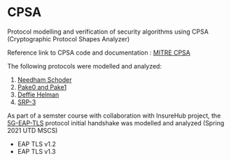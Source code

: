 # CPSA
Protocol modelling and verification of security algorithms using CPSA (Cryptographic Protocol Shapes Analyzer)

Reference link to CPSA code and documentation : [MITRE CPSA](https://github.com/mitre/cpsa)

The following protocols were modelled and analyzed:
1. [Needham Schoder](https://en.wikipedia.org/wiki/Needham-Schroeder_protocol)
2. [Pake0 and Pake1](https://en.wikipedia.org/wiki/Password-authenticated_key_agreement)
3. [Deffie Helman](https://en.wikipedia.org/wiki/Diffie%E2%80%93Hellman_key_exchange)
4. [SRP-3](https://en.wikipedia.org/wiki/Secure_Remote_Password_protocol#Implementations)

As part of a semster course with collaboration with InsureHub project, the [5G-EAP-TLS](https://ieeexplore.ieee.org/document/8970242) protocol initial handshake was modelled and analyzed (Spring 2021 UTD MSCS)
* EAP TLS v1.2
* EAP TLS v1.3
